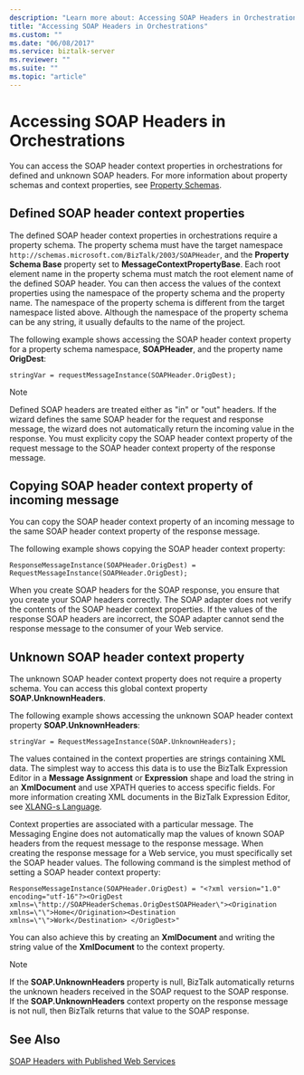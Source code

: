 ```yaml
---
description: "Learn more about: Accessing SOAP Headers in Orchestrations"
title: "Accessing SOAP Headers in Orchestrations"
ms.custom: ""
ms.date: "06/08/2017"
ms.service: biztalk-server
ms.reviewer: ""
ms.suite: ""
ms.topic: "article"
---
```

# Accessing SOAP Headers in Orchestrations
You can access the SOAP header context properties in orchestrations for defined and unknown SOAP headers. For more information about property schemas and context properties, see [Property Schemas](../core/property-schemas.md).  
  
## Defined SOAP header context properties  
 The defined SOAP header context properties in orchestrations require a property schema. The property schema must have the target namespace `http://schemas.microsoft.com/BizTalk/2003/SOAPHeader`, and the **Property Schema Base** property set to **MessageContextPropertyBase**. Each root element name in the property schema must match the root element name of the defined SOAP header. You can then access the values of the context properties using the namespace of the property schema and the property name. The namespace of the property schema is different from the target namespace listed above. Although the namespace of the property schema can be any string, it usually defaults to the name of the project.  
  
 The following example shows accessing the SOAP header context property for a property schema namespace, **SOAPHeader**, and the property name **OrigDest**:  
  
```  
stringVar = requestMessageInstance(SOAPHeader.OrigDest);  
```  
  
> [!NOTE]
>  Defined SOAP headers are treated either as "in" or "out" headers. If the wizard defines the same SOAP header for the request and response message, the wizard does not automatically return the incoming value in the response. You must explicity copy the SOAP header context property of the request message to the SOAP header context property of the response message.  
  
## Copying SOAP header context property of incoming message  
 You can copy the SOAP header context property of an incoming message to the same SOAP header context property of the response message.  
  
 The following example shows copying the SOAP header context property:  
  
```  
ResponseMessageInstance(SOAPHeader.OrigDest) = RequestMessageInstance(SOAPHeader.OrigDest);  
```  
  
 When you create SOAP headers for the SOAP response, you ensure that you create your SOAP headers correctly. The SOAP adapter does not verify the contents of the SOAP header context properties. If the values of the response SOAP headers are incorrect, the SOAP adapter cannot send the response message to the consumer of your Web service.  
  
## Unknown SOAP header context property  
 The unknown SOAP header context property does not require a property schema. You can access this global context property **SOAP.UnknownHeaders**.  
  
 The following example shows accessing the unknown SOAP header context property **SOAP.UnknownHeaders**:  
  
```  
stringVar = RequestMessageInstance(SOAP.UnknownHeaders);  
```  
  
 The values contained in the context properties are strings containing XML data. The simplest way to access this data is to use the BizTalk Expression Editor in a **Message Assignment** or **Expression** shape and load the string in an **XmlDocument** and use XPATH queries to access specific fields. For more information creating XML documents in the BizTalk Expression Editor, see [XLANG-s Language](../core/xlang-s-language.md).  
  
 Context properties are associated with a particular message. The Messaging Engine does not automatically map the values of known SOAP headers from the request message to the response message. When creating the response message for a Web service, you must specifically set the SOAP header values. The following command is the simplest method of setting a SOAP header context property:  
  
```  
ResponseMessageInstance(SOAPHeader.OrigDest) = "<?xml version="1.0" encoding="utf-16"?><OrigDest xmlns=\"http://SOAPHeaderSchemas.OrigDestSOAPHeader\"><Origination xmlns=\"\">Home</Origination><Destination xmlns=\"\">Work</Destination> </OrigDest>"  
```  
  
 You can also achieve this by creating an **XmlDocument** and writing the string value of the **XmlDocument** to the context property.  
  
> [!NOTE]
>  If the **SOAP.UnknownHeaders** property is null, BizTalk automatically returns the unknown headers received in the SOAP request to the SOAP response. If the **SOAP.UnknownHeaders** context property on the response message is not null, then BizTalk returns that value to the SOAP response.  
  
## See Also  
 [SOAP Headers with Published Web Services](../core/soap-headers-with-published-web-services.md)
